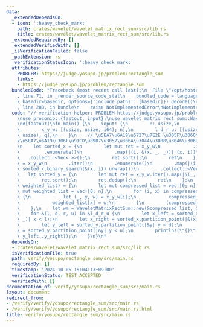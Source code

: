 ```yaml
---
data:
  _extendedDependsOn:
  - icon: ':heavy_check_mark:'
    path: crates/wavelet/wavelet_matrix_rect_sum/src/lib.rs
    title: crates/wavelet/wavelet_matrix_rect_sum/src/lib.rs
  _extendedRequiredBy: []
  _extendedVerifiedWith: []
  _isVerificationFailed: false
  _pathExtension: rs
  _verificationStatusIcon: ':heavy_check_mark:'
  attributes:
    PROBLEM: https://judge.yosupo.jp/problem/rectangle_sum
    links:
    - https://judge.yosupo.jp/problem/rectangle_sum
  bundledCode: "Traceback (most recent call last):\n  File \"/opt/hostedtoolcache/Python/3.10.15/x64/lib/python3.10/site-packages/onlinejudge_verify/documentation/build.py\"\
    , line 71, in _render_source_code_stat\n    bundled_code = language.bundle(stat.path,\
    \ basedir=basedir, options={'include_paths': [basedir]}).decode()\n  File \"/opt/hostedtoolcache/Python/3.10.15/x64/lib/python3.10/site-packages/onlinejudge_verify/languages/rust.py\"\
    , line 288, in bundle\n    raise NotImplementedError\nNotImplementedError\n"
  code: "// verification-helper: PROBLEM https://judge.yosupo.jp/problem/rectangle_sum\n\
    \nuse proconio::{fastout, input};\nuse wavelet_matrix_rect_sum::WaveletMatrixRectSum;\n\
    \n#[fastout]\nfn main() {\n    input! {\n        n: usize,\n        q: usize,\n\
    \        x_y_w: [(usize, usize, i64); n],\n        l_d_r_u: [(usize, usize, usize,\
    \ usize); q],\n    }\n    // \u5EA7\u6A19\u5727\u7E2E \u305F\u3060\u3057\u3001\
    x\u5EA7\u6A19\u306F\u91CD\u8907\u3057\u306A\u3044\u3088\u3046\u306B\u3059\u308B\
    \n    let sorted_x = {\n        let mut ret = x_y_w\n            .iter()\n   \
    \         .enumerate()\n            .map(|(i, &(x, _, _))| (x, i))\n         \
    \   .collect::<Vec<_>>();\n        ret.sort();\n        ret\n    };\n    let compressed_x\
    \ = x_y_w\n        .iter()\n        .enumerate()\n        .map(|(i, &(x, _, _))|\
    \ sorted_x.binary_search(&(x, i)).unwrap())\n        .collect::<Vec<_>>();\n \
    \   let sorted_y = {\n        let mut ret = x_y_w.iter().map(|&(_, y, _)| y).collect::<Vec<_>>();\n\
    \        ret.sort();\n        ret.dedup();\n        ret\n    };\n    let (compressed_list,\
    \ weighted_list) = {\n        let mut compressed_list = vec![0; n];\n        let\
    \ mut weighted_list = vec![0; n];\n        for (i, x) in compressed_x.into_iter().enumerate()\
    \ {\n            let (_, y, w) = x_y_w[i];\n            compressed_list[x] = sorted_y.binary_search(&y).unwrap();\n\
    \            weighted_list[x] = w;\n        }\n        (compressed_list, weighted_list)\n\
    \    };\n    let wm = WaveletMatrixRectSum::new(&compressed_list, &weighted_list);\n\
    \    for &(l, d, r, u) in &l_d_r_u {\n        let x_left = sorted_x.partition_point(|&(x,\
    \ _)| x < l);\n        let x_right = sorted_x.partition_point(|&(x, _)| x < r);\n\
    \        let y_left = sorted_y.partition_point(|&y| y < d);\n        let y_right\
    \ = sorted_y.partition_point(|&y| y < u);\n        println!(\"{}\", wm.rect_sum(x_left..x_right,\
    \ y_left..y_right));\n    }\n}\n"
  dependsOn:
  - crates/wavelet/wavelet_matrix_rect_sum/src/lib.rs
  isVerificationFile: true
  path: verify/yosupo/rectangle_sum/src/main.rs
  requiredBy: []
  timestamp: '2024-10-05 15:04:13+09:00'
  verificationStatus: TEST_ACCEPTED
  verifiedWith: []
documentation_of: verify/yosupo/rectangle_sum/src/main.rs
layout: document
redirect_from:
- /verify/verify/yosupo/rectangle_sum/src/main.rs
- /verify/verify/yosupo/rectangle_sum/src/main.rs.html
title: verify/yosupo/rectangle_sum/src/main.rs
---
```

